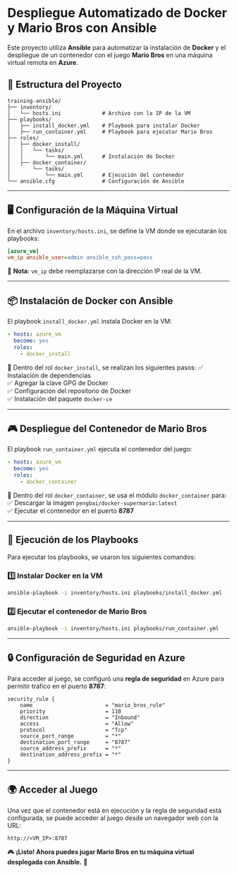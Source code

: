 # Despliegue Automatizado de Docker y Mario Bros con Ansible

Este proyecto utiliza **Ansible** para automatizar la instalación de **Docker** y el despliegue de un contenedor con el juego **Mario Bros** en una máquina virtual remota en **Azure**.

## 📂 Estructura del Proyecto

```
training-ansible/
├── inventory/
│   └── hosts.ini             # Archivo con la IP de la VM
├── playbooks/
│   ├── install_docker.yml    # Playbook para instalar Docker
│   ├── run_container.yml     # Playbook para ejecutar Mario Bros
├── roles/
│   ├── docker_install/
│   │   └── tasks/
│   │       └── main.yml      # Instalación de Docker
│   ├── docker_container/
│       └── tasks/
│           └── main.yml      # Ejecución del contenedor
└── ansible.cfg               # Configuración de Ansible
```

---

## 🖥️ Configuración de la Máquina Virtual

En el archivo `inventory/hosts.ini`, se define la VM donde se ejecutarán los playbooks:

```ini
[azure_vm]
vm_ip ansible_user=admin ansible_ssh_pass=pass
```

📌 **Nota**: `vm_ip` debe reemplazarse con la dirección IP real de la VM.

---

## 📦 Instalación de Docker con Ansible

El playbook `install_docker.yml` instala Docker en la VM:

```yaml
- hosts: azure_vm
  become: yes
  roles:
    - docker_install
```

📌 Dentro del rol `docker_install`, se realizan los siguientes pasos:
✅ Instalación de dependencias  
✅ Agregar la clave GPG de Docker  
✅ Configuración del repositorio de Docker  
✅ Instalación del paquete `docker-ce`  

---

## 🎮 Despliegue del Contenedor de Mario Bros

El playbook `run_container.yml` ejecuta el contenedor del juego:

```yaml
- hosts: azure_vm
  become: yes
  roles:
    - docker_container
```

📌 Dentro del rol `docker_container`, se usa el módulo `docker_container` para:
✅ Descargar la imagen `pengbai/docker-supermario:latest`  
✅ Ejecutar el contenedor en el puerto **8787**  

---

## 🚀 Ejecución de los Playbooks

Para ejecutar los playbooks, se usaron los siguientes comandos:

### 1️⃣ Instalar Docker en la VM
```bash
ansible-playbook -i inventory/hosts.ini playbooks/install_docker.yml
```

### 2️⃣ Ejecutar el contenedor de Mario Bros
```bash
ansible-playbook -i inventory/hosts.ini playbooks/run_container.yml
```

---

## 🔒 Configuración de Seguridad en Azure

Para acceder al juego, se configuró una **regla de seguridad** en Azure para permitir tráfico en el puerto **8787**:

```hcl
security_rule {
    name                       = "mario_bros_rule"
    priority                   = 110
    direction                  = "Inbound"
    access                     = "Allow"
    protocol                   = "Tcp"
    source_port_range          = "*"
    destination_port_range     = "8787"
    source_address_prefix      = "*"
    destination_address_prefix = "*"
}
```

---

## 🌍 Acceder al Juego

Una vez que el contenedor está en ejecución y la regla de seguridad está configurada, se puede acceder al juego desde un navegador web con la URL:

```
http://<VM_IP>:8787
```

🎮 **¡Listo! Ahora puedes jugar Mario Bros en tu máquina virtual desplegada con Ansible.** 🚀
